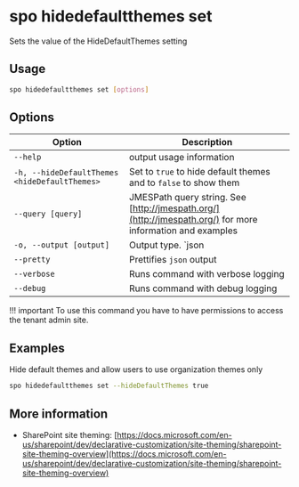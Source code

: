 # spo hidedefaultthemes set

Sets the value of the HideDefaultThemes setting

## Usage

```sh
spo hidedefaultthemes set [options]
```

## Options

Option|Description
------|-----------
`--help`|output usage information
`-h, --hideDefaultThemes <hideDefaultThemes>`|Set to `true` to hide default themes and to `false` to show them
`--query [query]`|JMESPath query string. See [http://jmespath.org/](http://jmespath.org/) for more information and examples
`-o, --output [output]`|Output type. `json|text`. Default `text`
`--pretty`|Prettifies `json` output
`--verbose`|Runs command with verbose logging
`--debug`|Runs command with debug logging

!!! important
    To use this command you have to have permissions to access the tenant admin site.

## Examples

Hide default themes and allow users to use organization themes only

```sh
spo hidedefaultthemes set --hideDefaultThemes true
```

## More information

- SharePoint site theming: [https://docs.microsoft.com/en-us/sharepoint/dev/declarative-customization/site-theming/sharepoint-site-theming-overview](https://docs.microsoft.com/en-us/sharepoint/dev/declarative-customization/site-theming/sharepoint-site-theming-overview)